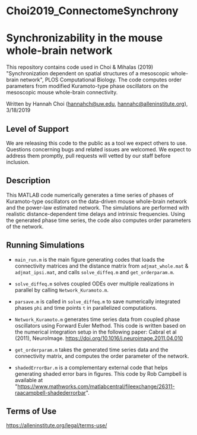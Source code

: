 # Choi2019_ConnectomeSynchrony

# Synchronizability in the mouse whole-brain network

This repository contains code used in Choi & Mihalas (2019) "Synchronization dependent on spatial structures of a mesoscopic whole-brain network", PLOS Computational Biology. The code computes order parameters from modified Kuramoto-type phase oscillators on the mesoscopic mouse whole-brain connectivity. 

Written by Hannah Choi (hannahch@uw.edu, hannahc@alleninstitute.org), 3/18/2019

## Level of Support

We are releasing this code to the public as a tool we expect others to use. Questions concerning bugs and related issues are welcomed. We expect to address them promptly, pull requests will vetted by our staff before inclusion.

## Description
This MATLAB code numerically generates a time series of phases of Kuramoto-type oscillators on the data-driven mouse whole-brain network and the power-law estimated network. The simulations are performed with realistic distance-dependent time delays and intrinsic frequencies. Using the generated phase time series, the code also computes order parameters of the network. 

## Running Simulations
* ```main_run.m``` is the main figure generating codes that loads the connectivity matrices and the distance matrix from ```adjmat_whole.mat``` & ```adjmat_ipsi.mat```, and calls ```solve_diffeq.m``` and ```get_orderparam.m```.
* ```solve_diffeq.m``` solves coupled ODEs over multiple realizations in parallel by calling ```Network_Kuramoto.m```.
* ```parsave.m``` is called in ```solve_diffeq.m``` to save numerically integrated phases ```phi``` and time points ```t``` in parallelized computations.  
* ```Network_Kuramoto.m``` generates time series data from coupled phase oscillators using Forward Euler Method. This code is written based on the numerical integration setup in the following paper:  Cabral et al (2011), NeuroImage. https://doi.org/10.1016/j.neuroimage.2011.04.010

* ```get_orderparam.m``` takes the generated time series data and the connectivity matrix, and computes the order parameter of the network.
* ```shadedErrorBar.m``` is a complementary external code that helps generating shaded error bars in figures. This code by Rob Campbell is available at "https://www.mathworks.com/matlabcentral/fileexchange/26311-raacampbell-shadederrorbar".

## Terms of Use
https://alleninstitute.org/legal/terms-use/



